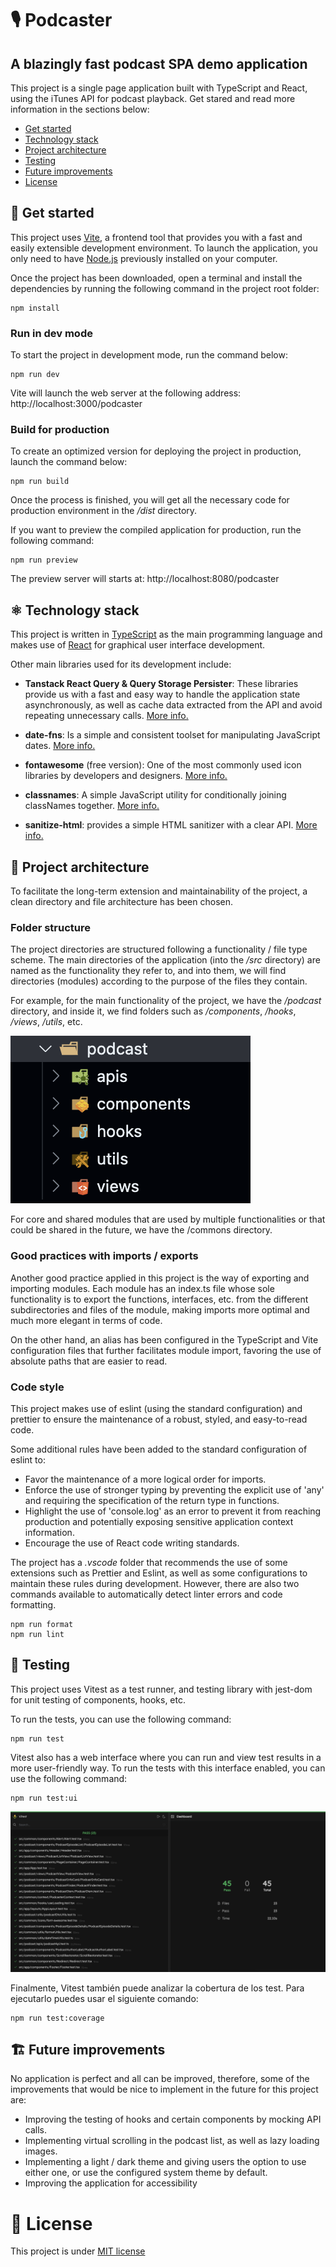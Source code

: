 # 🎙️ Podcaster

## A blazingly fast podcast SPA demo application

This project is a single page application built with TypeScript and React, using the iTunes API for podcast playback. Get stared and read more information in the sections below:

- [Get started](#🚀-get-started)
- [Technology stack](#⚛️-technology-stack)
- [Project architecture](#📐-project-architecture)
- [Testing](#🧪-testing)
- [Future improvements](#🏗️-future-improvements)
- [License](#📖-license)

## 🚀 Get started

This project uses [Vite](https://vitejs.dev/), a frontend tool that provides you with a fast and easily extensible development environment. To launch the application, you only need to have [Node.js](https://nodejs.org/) previously installed on your computer.

Once the project has been downloaded, open a terminal and install the dependencies by running the following command in the project root folder:

```console
npm install
```

### Run in dev mode

To start the project in development mode, run the command below:

```console
npm run dev
```

Vite will launch the web server at the following address: http://localhost:3000/podcaster

### Build for production

To create an optimized version for deploying the project in production, launch the command below:

```console
npm run build
```

Once the process is finished, you will get all the necessary code for production environment in the _/dist_ directory.

If you want to preview the compiled application for production, run the following command:

```console
npm run preview
```

The preview server will starts at: http://localhost:8080/podcaster

## ⚛️ Technology stack

This project is written in [TypeScript](https://www.typescriptlang.org/) as the main programming language and makes use of [React](https://react.dev/) for graphical user interface development.

Other main libraries used for its development include:

- **Tanstack React Query & Query Storage Persister**: These libraries provide us with a fast and easy way to handle the application state asynchronously, as well as cache data extracted from the API and avoid repeating unnecessary calls. [More info.](https://tanstack.com/query)

- **date-fns**: Is a simple and consistent toolset for manipulating JavaScript dates. [More info.](https://date-fns.org/)

- **fontawesome** (free version): One of the most commonly used icon libraries by developers and designers. [More info.](https://fontawesome.com/)

- **classnames**: A simple JavaScript utility for conditionally joining classNames together. [More info.](https://github.com/JedWatson/classnames)

- **sanitize-html**: provides a simple HTML sanitizer with a clear API. [More info.](https://github.com/apostrophecms/sanitize-html)

## 📐 Project architecture

To facilitate the long-term extension and maintainability of the project, a clean directory and file architecture has been chosen.

### Folder structure

The project directories are structured following a functionality / file type scheme. The main directories of the application (into the _/src_ directory) are named as the functionality they refer to, and into them, we will find directories (modules) according to the purpose of the files they contain.

For example, for the main functionality of the project, we have the _/podcast_ directory, and inside it, we find folders such as _/components_, _/hooks_, _/views_, _/utils_, etc.

![folder structure](https://github.com/authc0d3/podcaster/blob/main/assets/folder_structure.png?raw=true)

For core and shared modules that are used by multiple functionalities or that could be shared in the future, we have the /commons directory.

### Good practices with imports / exports

Another good practice applied in this project is the way of exporting and importing modules. Each module has an index.ts file whose sole functionality is to export the functions, interfaces, etc. from the different subdirectories and files of the module, making imports more optimal and much more elegant in terms of code.

On the other hand, an alias has been configured in the TypeScript and Vite configuration files that further facilitates module import, favoring the use of absolute paths that are easier to read.

### Code style

This project makes use of eslint (using the standard configuration) and prettier to ensure the maintenance of a robust, styled, and easy-to-read code.

Some additional rules have been added to the standard configuration of eslint to:

- Favor the maintenance of a more logical order for imports.
- Enforce the use of stronger typing by preventing the explicit use of 'any' and requiring the specification of the return type in functions.
- Highlight the use of 'console.log' as an error to prevent it from reaching production and potentially exposing sensitive application context information.
- Encourage the use of React code writing standards.

The project has a _.vscode_ folder that recommends the use of some extensions such as Prettier and Eslint, as well as some configurations to maintain these rules during development. However, there are also two commands available to automatically detect linter errors and code formatting.

```console
npm run format
npm run lint
```

## 🧪 Testing

This project uses Vitest as a test runner, and testing library with jest-dom for unit testing of components, hooks, etc.

To run the tests, you can use the following command:

```console
npm run test
```

Vitest also has a web interface where you can run and view test results in a more user-friendly way. To run the tests with this interface enabled, you can use the following command:

```console
npm run test:ui
```

![folder structure](https://github.com/authc0d3/podcaster/blob/main/assets/vitest.png?raw=true)

Finalmente, Vitest también puede analizar la cobertura de los test. Para ejecutarlo puedes usar el siguiente comando:

```console
npm run test:coverage
```

## 🏗️ Future improvements

No application is perfect and all can be improved, therefore, some of the improvements that would be nice to implement in the future for this project are:

- Improving the testing of hooks and certain components by mocking API calls.
- Implementing virtual scrolling in the podcast list, as well as lazy loading images.
- Implementing a light / dark theme and giving users the option to use either one, or use the configured system theme by default.
- Improving the application for accessibility

# 📖 License

This project is under [MIT license](https://opensource.org/license/mit/)
